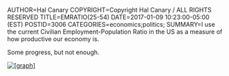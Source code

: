AUTHOR=Hal Canary
COPYRIGHT=Copyright Hal Canary / ALL RIGHTS RESERVED
TITLE=EMRATIO(25-54)
DATE=2017-01-09 10:23:00-05:00 (EST)
POSTID=3006
CATEGORIES=economics;politics;
SUMMARY=I use the current Civilian Employment-Population Ratio in the US as a measure of how productive our economy is.

Some progress, but not enough.

<a href="https://fred.stlouisfed.org/graph/?g=cjIW"><img
src="https://fred.stlouisfed.org/graph/fredgraph.png?g=cjIW"
alt="[graph]"></a>

